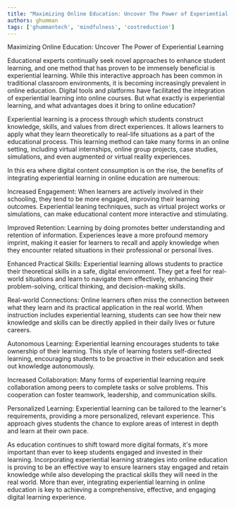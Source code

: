 ```yaml
---
title: "Maximizing Online Education: Uncover The Power of Experiential Learning"  # Wrap the title in double quotes
authors: ghumman
tags: ['ghummantech', 'mindfulness', 'costreduction']
---
```


Maximizing Online Education: Uncover The Power of Experiential Learning
<!-- truncate -->

Educational experts continually seek novel approaches to enhance student learning, and one method that has proven to be immensely beneficial is experiential learning. While this interactive approach has been common in traditional classroom environments, it is becoming increasingly prevalent in online education. Digital tools and platforms have facilitated the integration of experiential learning into online courses. But what exactly is experiential learning, and what advantages does it bring to online education?

Experiential learning is a process through which students construct knowledge, skills, and values from direct experiences. It allows learners to apply what they learn theoretically to real-life situations as a part of the educational process. This learning method can take many forms in an online setting, including virtual internships, online group projects, case studies, simulations, and even augmented or virtual reality experiences.

In this era where digital content consumption is on the rise, the benefits of integrating experiential learning in online education are numerous:

Increased Engagement: When learners are actively involved in their schooling, they tend to be more engaged, improving their learning outcomes. Experiential leaning techniques, such as virtual project works or simulations, can make educational content more interactive and stimulating.

Improved Retention: Learning by doing promotes better understanding and retention of information. Experiences leave a more profound memory imprint, making it easier for learners to recall and apply knowledge when they encounter related situations in their professional or personal lives.

Enhanced Practical Skills: Experiential learning allows students to practice their theoretical skills in a safe, digital environment. They get a feel for real-world situations and learn to navigate them effectively, enhancing their problem-solving, critical thinking, and decision-making skills.

Real-world Connections: Online learners often miss the connection between what they learn and its practical application in the real world. When instruction includes experiential learning, students can see how their new knowledge and skills can be directly applied in their daily lives or future careers.

Autonomous Learning: Experiential learning encourages students to take ownership of their learning. This style of learning fosters self-directed learning, encouraging students to be proactive in their education and seek out knowledge autonomously.

Increased Collaboration: Many forms of experiential learning require collaboration among peers to complete tasks or solve problems. This cooperation can foster teamwork, leadership, and communication skills.

Personalized Learning: Experiential learning can be tailored to the learner's requirements, providing a more personalized, relevant experience. This approach gives students the chance to explore areas of interest in depth and learn at their own pace.

As education continues to shift toward more digital formats, it's more important than ever to keep students engaged and invested in their learning. Incorporating experiential learning strategies into online education is proving to be an effective way to ensure learners stay engaged and retain knowledge while also developing the practical skills they will need in the real world. More than ever, integrating experiential learning in online education is key to achieving a comprehensive, effective, and engaging digital learning experience.
